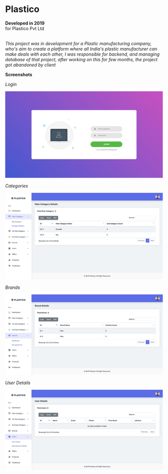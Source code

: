 # Plastico

**Developed in 2019** <br />
for Plastico Pvt Ltd <br /><br />

*This project was in development for a Plastic manufacturing company, who's aim to create a platform where all India's plastic manufacturer can make deals with each other, I was responsible for backend, and managing database of that project, after working on this for few months, the project got abandoned by client*<br />

**Screenshots**

_Login_<br />

![Homepage](https://github.com/sahilachhava/Plastico/blob/main/screenshots/login.png)<br />

_Categories_<br />

![Homepage](https://github.com/sahilachhava/Plastico/blob/main/screenshots/category.png)<br />

_Brands_<br />

![Homepage](https://github.com/sahilachhava/Plastico/blob/main/screenshots/brands.png)<br />

_User Details_<br />

![Homepage](https://github.com/sahilachhava/Plastico/blob/main/screenshots/users.png)<br />
